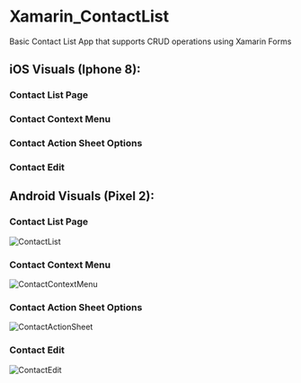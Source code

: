# Xamarin_ContactList
Basic Contact List App that supports CRUD operations using Xamarin Forms


## iOS Visuals (Iphone 8):
### Contact List Page


### Contact Context Menu


### Contact Action Sheet Options


### Contact Edit


## Android Visuals (Pixel 2):

### Contact List Page
![ContactList](Images/Android/ContactListView.png)


### Contact Context Menu
![ContactContextMenu](Images/Android/ContextActionMenu.png)


### Contact Action Sheet Options
![ContactActionSheet](Images/Android/ContactActionSheetMenu.png)


### Contact Edit
![ContactEdit](Images/Android/NewContactView.png)
